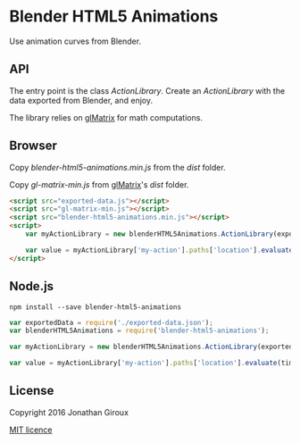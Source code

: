 # Blender HTML5 Animations

Use animation curves from Blender.

## API

The entry point is the class *ActionLibrary*. Create an *ActionLibrary* with the data exported from Blender, and enjoy.

The library relies on [glMatrix](https://github.com/toji/gl-matrix) for math computations.

## Browser

Copy *blender-html5-animations.min.js* from the *dist* folder.

Copy *gl-matrix-min.js* from [glMatrix](https://github.com/toji/gl-matrix)'s *dist* folder.

```html
<script src="exported-data.js"></script>
<script src="gl-matrix-min.js"></script>
<script src="blender-html5-animations.min.js"></script>
<script>
	var myActionLibrary = new blenderHTML5Animations.ActionLibrary(exportedData);

	var value = myActionLibrary['my-action'].paths['location'].evaluate(time, blenderHTML5Animations.FCurveArray.DefaultValues.LOCATION);
</script>
```

## Node.js

	npm install --save blender-html5-animations

```js
var exportedData = require('./exported-data.json');
var blenderHTML5Animations = require('blender-html5-animations');

var myActionLibrary = new blenderHTML5Animations.ActionLibrary(exportedData);

var value = myActionLibrary['my-action'].paths['location'].evaluate(time, blenderHTML5Animations.FCurveArray.DefaultValues.LOCATION);
```

## License

Copyright 2016 Jonathan Giroux

[MIT licence](https://opensource.org/licenses/MIT)
